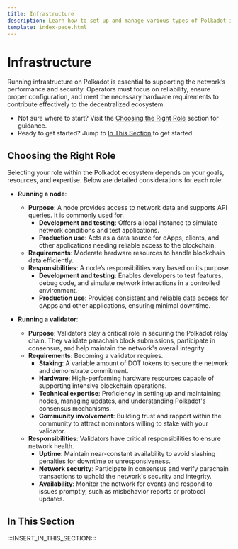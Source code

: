 ```yaml
---
title: Infrastructure
description: Learn how to set up and manage various types of Polkadot infrastructure, from running nodes to operating validators and contributing to the network.
template: index-page.html
---
```


# Infrastructure

Running infrastructure on Polkadot is essential to supporting the network’s performance and security. Operators must focus on reliability, ensure proper configuration, and meet the necessary hardware requirements to contribute effectively to the decentralized ecosystem.

- Not sure where to start? Visit the [Choosing the Right Role](#choosing-the-right-role) section for guidance.
- Ready to get started? Jump to [In This Section](#in-this-section) to get started.

## Choosing the Right Role

Selecting your role within the Polkadot ecosystem depends on your goals, resources, and expertise. Below are detailed considerations for each role:

- **Running a node**:
    - **Purpose**: A node provides access to network data and supports API queries. It is commonly used for.
        - **Development and testing**: Offers a local instance to simulate network conditions and test applications.
        - **Production use**: Acts as a data source for dApps, clients, and other applications needing reliable access to the blockchain.
    - **Requirements**: Moderate hardware resources to handle blockchain data efficiently.
    - **Responsibilities**: A node’s responsibilities vary based on its purpose.
        - **Development and testing**: Enables developers to test features, debug code, and simulate network interactions in a controlled environment.
        - **Production use**: Provides consistent and reliable data access for dApps and other applications, ensuring minimal downtime.

- **Running a validator**:
    - **Purpose**: Validators play a critical role in securing the Polkadot relay chain. They validate parachain block submissions, participate in consensus, and help maintain the network's overall integrity.
    - **Requirements**: Becoming a validator requires.
        - **Staking**: A variable amount of DOT tokens to secure the network and demonstrate commitment.
        - **Hardware**: High-performing hardware resources capable of supporting intensive blockchain operations.
        - **Technical expertise**: Proficiency in setting up and maintaining nodes, managing updates, and understanding Polkadot's consensus mechanisms.
        - **Community involvement**: Building trust and rapport within the community to attract nominators willing to stake with your validator.
    - **Responsibilities**: Validators have critical responsibilities to ensure network health.
        - **Uptime**: Maintain near-constant availability to avoid slashing penalties for downtime or unresponsiveness.
        - **Network security**: Participate in consensus and verify parachain transactions to uphold the network's security and integrity.
        - **Availability**: Monitor the network for events and respond to issues promptly, such as misbehavior reports or protocol updates.

## In This Section

:::INSERT_IN_THIS_SECTION:::
